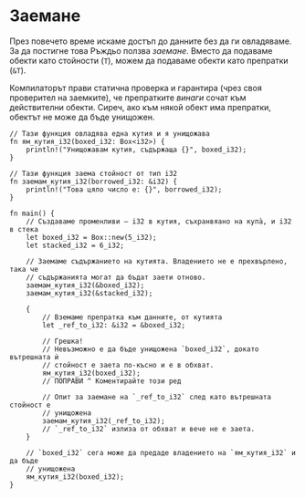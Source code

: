 # Заемане

През повечето време искаме достъп до данните без да ги овладяваме. За да
постигне това Ръждьо ползва *заемане*. Вместо да подаваме обекти като стойности
(`T`), можем да подаваме обекти като препратки (`&T`).

Компилаторът прави статична проверка и гарантира (чрез своя проверител на заемките),
че препратките *винаги* сочат към действителни обекти. Сиреч, ако към някой обект
има препратки, обектът не може да бъде унищожен.

```rust,editable,ignore,mdbook-runnable
// Тази функция овладява една кутия и я унищожава
fn ям_кутия_i32(boxed_i32: Box<i32>) {
    println!("Унищожавам кутия, съдържаща {}", boxed_i32);
}

// Тази функция заема стойност от тип i32
fn заемам_кутия_i32(borrowed_i32: &i32) {
    println!("Това цяло число е: {}", borrowed_i32);
}

fn main() {
    // Създаваме променливи – i32 в кутия, съхранвяано на купа̀, и i32 в стека
    let boxed_i32 = Box::new(5_i32);
    let stacked_i32 = 6_i32;

    // Заемаме съдържанието на кутията. Владението не е прехвърлено, така че
    // съдържанията могат да бъдат заети отново.
    заемам_кутия_i32(&boxed_i32);
    заемам_кутия_i32(&stacked_i32);

    {
        // Вземаме препратка към данните, от кутията
        let _ref_to_i32: &i32 = &boxed_i32;

        // Грешка!
        // Невъзможно е да бъде унищожена `boxed_i32`, докато вътрешната ѝ
        // стойност е заета по-късно и е в обхват.
        ям_кутия_i32(boxed_i32);
        // ПОПРАВИ ^ Коментирайте този ред

        // Опит за заемане на `_ref_to_i32` след като вътрешната стойност е
        // унищожена
        заемам_кутия_i32(_ref_to_i32);
        // `_ref_to_i32` излиза от обхват и вече не е заета.
    }

    // `boxed_i32` сега може да предаде владението на `ям_кутия_i32` и да бъде
    // унищожена
    ям_кутия_i32(boxed_i32);
}
```
